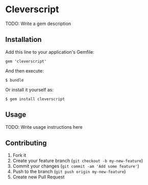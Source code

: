 # Cleverscript

TODO: Write a gem description

## Installation

Add this line to your application's Gemfile:

    gem 'cleverscript'

And then execute:

    $ bundle

Or install it yourself as:

    $ gem install cleverscript

## Usage

TODO: Write usage instructions here

## Contributing

1. Fork it
2. Create your feature branch (`git checkout -b my-new-feature`)
3. Commit your changes (`git commit -am 'Add some feature'`)
4. Push to the branch (`git push origin my-new-feature`)
5. Create new Pull Request
